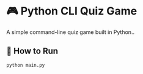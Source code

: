 # 🎮 Python CLI Quiz Game

A simple command-line quiz game built in Python..


## 🚀 How to Run


```bash
python main.py
